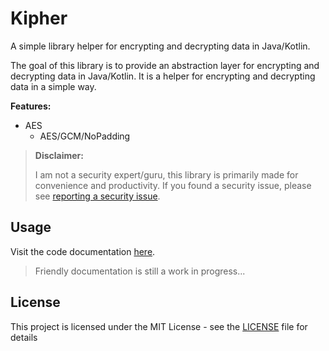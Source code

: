 # Kipher

A simple library helper for encrypting and decrypting data in Java/Kotlin.

The goal of this library is to provide an abstraction layer for encrypting and decrypting data in Java/Kotlin. It is a
helper for encrypting and decrypting data in a simple way.

**Features:**

- AES
    - AES/GCM/NoPadding

> **Disclaimer:**
>
> I am not a security expert/guru, this library is primarily made for convenience and productivity.
> If you found a security issue, please see [reporting a security issue](./SECURITY.md).

## Usage

Visit the code documentation [here](https://jhdcruz.github.io/kipher/).

> Friendly documentation is still a work in progress...

## License

This project is licensed under the MIT License - see the [LICENSE](./LICENSE.txt) file for details
